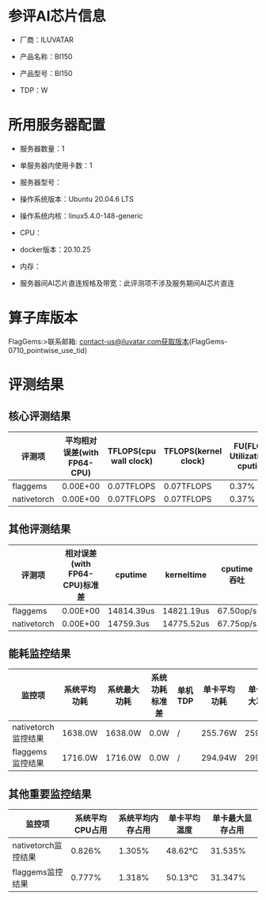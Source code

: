# 参评AI芯片信息

* 厂商：ILUVATAR

* 产品名称：BI150
* 产品型号：BI150
* TDP：W

# 所用服务器配置

* 服务器数量：1


* 单服务器内使用卡数：1
* 服务器型号：
* 操作系统版本：Ubuntu 20.04.6 LTS
* 操作系统内核：linux5.4.0-148-generic
* CPU：
* docker版本：20.10.25
* 内存：
* 服务器间AI芯片直连规格及带宽：此评测项不涉及服务期间AI芯片直连

# 算子库版本
FlagGems:>联系邮箱: contact-us@iluvatar.com获取版本(FlagGems-0710_pointwise_use_tid)

# 评测结果

## 核心评测结果

| 评测项  | 平均相对误差(with FP64-CPU) | TFLOPS(cpu wall clock) | TFLOPS(kernel clock) | FU(FLOPS Utilization)-cputime | FU-kerneltime |
| ---- | -------------- | -------------- | ------------ | ------ | ----- |
| flaggems | 0.00E+00    | 0.07TFLOPS       | 0.07TFLOPS        | 0.37% | 0.37% |
| nativetorch | 0.00E+00    | 0.07TFLOPS      | 0.07TFLOPS      | 0.37% | 0.37%    |

## 其他评测结果

| 评测项  | 相对误差(with FP64-CPU)标准差 | cputime | kerneltime | cputime吞吐 | kerneltime吞吐 | 无预热时延 | 预热后时延 |
| ---- | -------------- | -------------- | ------------ | ------------ | -------------- | -------------- | ------------ |
| flaggems | 0.00E+00    | 14814.39us       | 14821.19us        | 67.50op/s | 67.47op/s | 238584.71us | 16344.71us |
| nativetorch | 0.00E+00    | 14759.3us       | 14775.52us        | 67.75op/s | 67.68op/s | 15144.98us | 14968.58us |

## 能耗监控结果

| 监控项  | 系统平均功耗  | 系统最大功耗  | 系统功耗标准差 | 单机TDP | 单卡平均功耗 | 单卡最大功耗 | 单卡功耗标准差 | 单卡TDP |
| ---- | ------- | ------- | ------- | ----- | ------------ | ------------ | ------------- | ----- |
| nativetorch监控结果 | 1638.0W | 1638.0W | 0.0W   | /     | 255.76W       | 259.0W      | 3.17W        | 1638.0  |
| flaggems监控结果 | 1716.0W | 1716.0W | 0.0W   | /     | 294.94W       | 299.0W      | 2.76W        | 1716.0  |

## 其他重要监控结果

| 监控项  | 系统平均CPU占用 | 系统平均内存占用 | 单卡平均温度 | 单卡最大显存占用 |
| ---- | --------- | -------- | ------------ | -------------- |
| nativetorch监控结果 | 0.826%    | 1.305%   | 48.62°C       | 31.535%        |
| flaggems监控结果 | 0.777%    | 1.318%   | 50.13°C       | 31.347%        |
